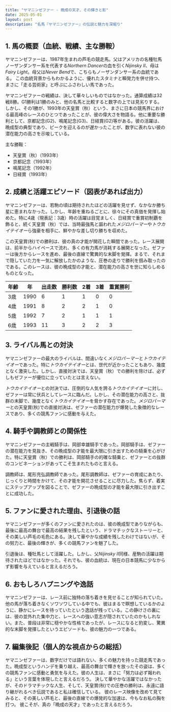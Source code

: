```yaml
---
title: "ヤマニンゼファー - 晩成の天才、その輝きと影"
date: 2025-05-01
layout: post
description: "名馬『ヤマニンゼファー』の伝説と魅力を深堀り"
---
```


## 1. 馬の概要（血統、戦績、主な勝鞍）

ヤマニンゼファーは、1987年生まれの芦毛の競走馬。父はアメリカの名種牡馬ノーザンダンサー系を代表する*Northern Dancer*の血を引く*Nijinsky II*、母は*Fairy Light*。母父は*Never Bend*で、こちらもノーザンダンサー系の血統である。  この血統背景からもわかるように、優れたスタミナと瞬発力を併せ持つ、まさに「走る芸術家」と呼ぶにふさわしい馬であった。

ヤマニンゼファーの戦績は、決して華々しいものではなかった。通算成績は32戦8勝。G1勝利は1勝のみと、他の名馬と比較すると数字の上では見劣りする。しかし、その1勝が、1993年の天皇賞（秋）という、まさに日本の競馬界における最高峰のレースのひとつであったことが、彼の偉大さを物語る。他に重要な勝利として、京都記念(G2)、鳴尾記念(G3)、日経賞(G2)等がある。彼の活躍は、晩成型の典型であり、ピークを迎えるのが遅かったことが、数字に表れない彼の潜在能力の高さを示唆している。


主な勝鞍：
* 天皇賞（秋）（1993年）
* 京都記念（1993年）
* 鳴尾記念（1992年）
* 日経賞（1993年）


## 2. 成績と活躍エピソード（図表があれば出力）

ヤマニンゼファーは、若駒の頃は期待されたほどの活躍を見せず、なかなか勝ち星に恵まれなかった。しかし、年齢を重ねるごとに、徐々にその真価を発揮し始めた。特に4歳（現表記：3歳）時の活躍は目覚ましく、日経賞で重賞初制覇を飾ると、続く天皇賞（秋）では、当時最強馬と謳われた*メジロパーマー*や*トウカイテイオー*ら強豪を相手に、鮮やかな差し切り勝ちを収めた。

この天皇賞(秋)での勝利は、彼の真の才能が開花した瞬間であった。レース展開は、前半からハイペースで流れ、多くの有力馬が消耗する展開となった。ゼファーは後方からレースを進め、最後の直線で驚異的な末脚を発揮。まるで、それまで隠していた力を一気に解放したかのような、圧巻の走りで勝利を掴み取ったのである。このレースは、彼の晩成型の才能と、潜在能力の高さを世に知らしめるものとなった。

| 年齢 | 年 | 出走数 | 勝利数 | 2着 | 3着 | 重賞勝利 |
|---|---|---|---|---|---|---|
| 3歳 | 1990 | 6 | 1 | 1 | 0 | 0 |
| 4歳 | 1991 | 8 | 2 | 2 | 1 | 0 |
| 5歳 | 1992 | 7 | 2 | 1 | 1 | 1 |
| 6歳 | 1993 | 11 | 3 | 2 | 2 | 3 |


## 3. ライバル馬との対決

ヤマニンゼファーの最大のライバルは、間違いなく*メジロパーマー*と*トウカイテイオー*であった。特に*トウカイテイオー*とは、世代が近かったこともあり、幾度となく激突した。しかし、直接対決では、天皇賞（秋）での勝利を除けば、必ずしもゼファーが優位に立っていたとは言えない。

*トウカイテイオー*との対決では、圧倒的な人気を誇る*トウカイテイオー*に対し、ゼファーは常に伏兵としてレースに臨んだ。しかし、その潜在能力の高さと、抜群の末脚で、幾度となく*トウカイテイオー*を脅かす存在であった。*メジロパーマー*との天皇賞(秋)での直接対決は、ゼファーの潜在能力が爆発した象徴的なレースであり、多くの競馬ファンに感動を与えた。


## 4. 騎手や調教師との関係性

ヤマニンゼファーの主戦騎手は、岡部幸雄騎手であった。岡部騎手は、ゼファーの潜在能力を見抜き、その晩成型の才能を最大限に引き出すための騎乗を心がけた。特に天皇賞（秋）での勝利は、岡部騎手の的確な騎乗と、ゼファーとの抜群のコンビネーションがあってこそ生まれたものと言える。

調教師は、尾形充弘調教師であった。尾形調教師は、ゼファーの育成にあたり、じっくりと時間をかけて、その才能を開花させることに尽力した。焦らず、着実にステップアップを図ることで、ゼファーの晩成型の才能を最大限に引き出すことに成功した。


## 5. ファンに愛された理由、引退後の話

ヤマニンゼファーが多くのファンに愛されたのは、彼の晩成型でありながらも、最後に最高の舞台で最高の結果を残したという、ドラマチックなストーリーと、その美しい芦毛の毛色にある。決して華やかな成績を残したわけではないが、その努力と、最後の輝きが、多くの競馬ファンを魅了した。

引退後は、種牡馬として活躍した。しかし、父*Nijinsky II*同様、産駒の活躍は期待されたほどではなかった。それでも、彼の血統は、現在の日本競馬に少なからず影響を与えていると言えるだろう。


## 6. おもしろハプニングや逸話

ヤマニンゼファーは、レース前に独特の落ち着きを見せることが知られていた。他の馬が落ち着きなくソワソワしている中でも、彼はまるで瞑想しているかのように、静かにレースを待っていたという逸話が残っている。この静けさの裏には、彼の並外れた集中力と、レースへの強い意志が隠されていたのかもしれない。また、普段は非常に穏やかな性格であったが、レースになると豹変し、驚異的な末脚を発揮したというエピソードも、彼の魅力の一つである。


## 7. 編集後記（個人的な視点からの総括）

ヤマニンゼファーは、数字だけでは語れない、多くの魅力を持った競走馬であった。晩成型というハンデを乗り越え、最高の舞台で輝きを放ったその姿は、多くの競馬ファンに感動と勇気を与えた。彼の人生は、まさに「努力は必ず報われる」という言葉を体現したと言えるだろう。  決して華やかな活躍ではなかったが、そのドラマチックな人生、そして、天皇賞(秋)での圧巻の勝利は、永遠に語り継がれるべき伝説であると私は確信している。  彼のレース映像を改めて見てみると、その美しい芦毛と、最後の直線での爆発的な加速は、今もなお私の胸を打つ。  彼こそが、真の「晩成の天才」であったと言えるだろう。
